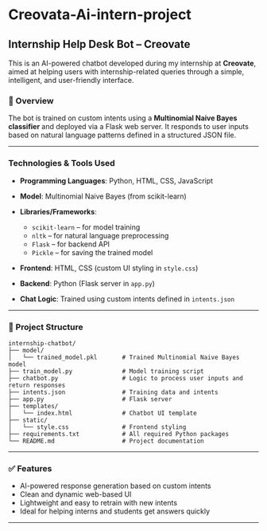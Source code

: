 # Creovata-Ai-intern-project
## Internship Help Desk Bot – Creovate

This is an AI-powered chatbot developed during my internship at **Creovate**, aimed at helping users with
internship-related queries through a simple, intelligent, and user-friendly interface.

### 📌 Overview

The bot is trained on custom intents using a **Multinomial Naive Bayes classifier** and deployed via a Flask web server. 
It responds to user inputs based on natural language patterns defined in a structured JSON file.

---

### Technologies & Tools Used

* **Programming Languages**: Python, HTML, CSS, JavaScript
* **Model**: Multinomial Naive Bayes (from scikit-learn)
* **Libraries/Frameworks**:

  * `scikit-learn` – for model training
  * `nltk` – for natural language preprocessing
  * `Flask` – for backend API
  * `Pickle` – for saving the trained model
* **Frontend**: HTML, CSS (custom UI styling in `style.css`)
* **Backend**: Python (Flask server in `app.py`)
* **Chat Logic**: Trained using custom intents defined in `intents.json`

---

### 📁 Project Structure

```
internship-chatbot/
├── model/
│   └── trained_model.pkl       # Trained Multinomial Naive Bayes model
├── train_model.py              # Model training script
├── chatbot.py                  # Logic to process user inputs and return responses
├── intents.json                # Training data and intents
├── app.py                      # Flask server
├── templates/
│   └── index.html              # Chatbot UI template
├── static/
│   └── style.css               # Frontend styling
├── requirements.txt            # All required Python packages
└── README.md                   # Project documentation
```

---

### ✅ Features

* AI-powered response generation based on custom intents
* Clean and dynamic web-based UI
* Lightweight and easy to retrain with new intents
* Ideal for helping interns and students get answers quickly

---
